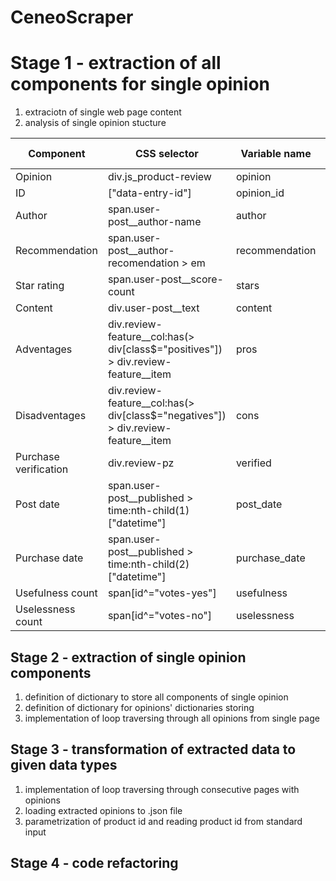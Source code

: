 # CeneoScraper

# Stage 1 - extraction of all components for single opinion 
1. extraciotn of single web page content
2. analysis of single opinion stucture


| Component | CSS selector | Variable name | Data type
|---------------------|-----------------------------------------------------------------------------------|----------------|----------
| Opinion              | div.js_product-review                                                             | opinion        | dict
| ID                   | ["data-entry-id"]                                                                 | opinion_id     | str
| Author               | span.user-post__author-name                                                       | author         | str
| Recommendation       | span.user-post__author-recomendation > em                                         | recommendation | bool
| Star rating          | span.user-post__score-count                                                       | stars          | float
| Content              | div.user-post__text                                                               | content        | str
| Adventages           | div.review-feature__col:has(> div[class$="positives"]) > div.review-feature__item | pros           | list(str)
| Disadventages        | div.review-feature__col:has(> div[class$="negatives"]) > div.review-feature__item | cons           | list(str)
| Purchase verification| div.review-pz                                                                     | verified       | bool
| Post date            | span.user-post__published > time:nth-child(1)["datetime"]                         | post_date      | str
| Purchase date        | span.user-post__published > time:nth-child(2)["datetime"]                         | purchase_date  | str
| Usefulness count     | span[id^="votes-yes"]                                                             | usefulness     | int
| Uselessness count    | span[id^="votes-no"]                                                              | uselessness    | int

## Stage 2 - extraction of single opinion components
1. definition of dictionary to store all components of single opinion
2. definition of dictionary for opinions' dictionaries storing
3. implementation of loop traversing through all opinions from single page

## Stage 3 - transformation of extracted data to given data types
1. implementation of loop traversing through consecutive pages with opinions
2. loading extracted opinions to .json file
3. parametrization of product id and reading product id from standard input

## Stage 4 - code refactoring
